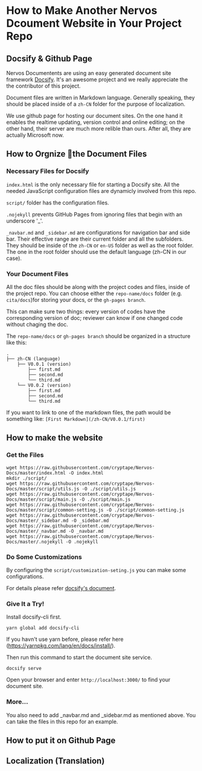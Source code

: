 # How to Make Another Nervos Dcoument Website in Your Project Repo

## Docsify & Github Page
Nervos Documentents are using an easy generated document site framework [Docsify](https://docsify.js.org/#/). It's an awesome project and we really appreciate the the contributor of this project.

Document files are written in Markdown language. Generally speaking, they should be placed inside of a `zh-CN` folder for the purpose of localization.

We use github page for hosting our document sites. On the one hand it enables the realtime updating, version control and online editing; on the other hand, their server are much more relible than ours. After all, they are actually Microsoft now.

## How to Orgnize the Document Files

### Necessary Files for Docsify
`index.html` is the only necessary file for starting a Docsify site. All the needed JavaScript configuration files are dynamicly involved from this repo.

`script/` folder has the configuration files.

`.nojekyll` prevents GitHub Pages from ignoring files that begin with an underscore '_'.

`_navbar.md` and `_sidebar.md` are configurations for navigation bar and side bar. Their effective range are their current folder and all the subfolders. They should be inside of the `zh-CN` or `en-US` folder as well as the root folder. The one in the root folder should use the default language (zh-CN in our case).

### Your Document Files
All the doc files should be along with the project codes and files, inside of the project repo. You can choose either the `repo-name/docs` folder (e.g. `cita/docs`)for storing your docs, or the `gh-pages branch`.

This can make sure two things: every version of codes have the corresponding version of doc; reviewer can know if one changed code without chaging the doc.

The `repo-name/docs` or `gh-pages branch` should be organized in a structure like this:
```
.
├── zh-CN (language)
    ├── V0.0.1 (version)
        ├── first.md
        ├── second.md
        └── third.md
    └── V0.0.2 (version)
        ├── first.md
        ├── second.md
        └── third.md
```

If you want to link to one of the markdown files, the path would be something like: `[First Markdown](/zh-CN/V0.0.1/first)`

## How to make the website
### Get the Files
```
wget https://raw.githubusercontent.com/cryptape/Nervos-Docs/master/index.html -O index.html
mkdir ./script/
wget https://raw.githubusercontent.com/cryptape/Nervos-Docs/master/script/utils.js -O ./script/utils.js
wget https://raw.githubusercontent.com/cryptape/Nervos-Docs/master/script/main.js -O ./script/main.js
wget https://raw.githubusercontent.com/cryptape/Nervos-Docs/master/script/common-setting.js -O ./script/common-setting.js
wget https://raw.githubusercontent.com/cryptape/Nervos-Docs/master/_sidebar.md -O _sidebar.md
wget https://raw.githubusercontent.com/cryptape/Nervos-Docs/master/_navbar.md -O _navbar.md
wget https://raw.githubusercontent.com/cryptape/Nervos-Docs/master/.nojekyll -O .nojekyll
```
### Do Some Customizations

By configuring the `script/customization-seting.js` you can make some configurations. 

For details please refer [docsify's document](https://docsify.js.org/#/).

### Give It a Try!

Install docsify-cli first.
```
yarn global add docsify-cli
```
If you havn't use yarn before, please refer here (https://yarnpkg.com/lang/en/docs/install/).


Then run this command to start the document site service.
```
docsify serve
```

Open your browser and enter `http://localhost:3000/` to find your document site.

### More...

You also need to add _navbar.md and _sidebar.md as mentioned above. You can take the files in this repo for an example.

## How to put it on Github Page

## Localization (Translation)
